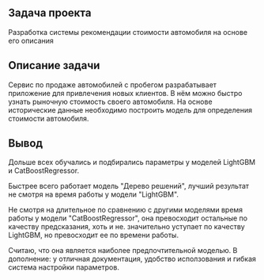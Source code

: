 ## Задача проекта

Разработка системы рекомендации стоимости автомобиля на основе его описания

## Описание задачи

Сервис по продаже автомобилей с пробегом  разрабатывает приложение для привлечения новых клиентов. В нём можно быстро узнать рыночную стоимость 
своего автомобиля. На основе исторические данные необходимо построить модель для определения стоимости автомобиля.

## Вывод

Дольше всех обучались и подбирались параметры у моделей LightGBM и CatBoostRegressor.

Быстрее всего работает модель "Дерево решений", лучший результат не смотря на время работы у модели "LightGBM".

Не смотря на длительное по сравнению с другими моделями время работы у модели "CatBoostRegressor", она превосходит остальные по качеству 
предсказания, хоть и не. значительно уступает по качеству LightGBM, но превосходит ее по времени работы.

Считаю, что она является наиболее предпочтительной моделью. В дополнение: у отличная документация, удобство исползования и гибкая система 
настройки параметров.

